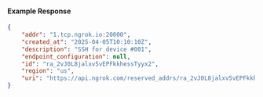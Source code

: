 <!-- Code generated for API Clients. DO NOT EDIT. -->

#### Example Response

```json
{
	"addr": "1.tcp.ngrok.io:20000",
	"created_at": "2025-04-05T10:10:10Z",
	"description": "SSH for device #001",
	"endpoint_configuration": null,
	"id": "ra_2vJ0L8jalxv5vEPFkkhessTyyx2",
	"region": "us",
	"uri": "https://api.ngrok.com/reserved_addrs/ra_2vJ0L8jalxv5vEPFkkhessTyyx2"
}
```
